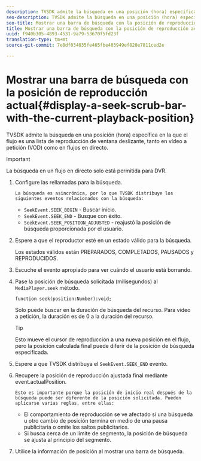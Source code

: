 ```yaml
---
description: TVSDK admite la búsqueda en una posición (hora) específica en la que el flujo es una lista de reproducción de ventana deslizante, tanto en vídeo a petición (VOD) como en flujos en directo.
seo-description: TVSDK admite la búsqueda en una posición (hora) específica en la que el flujo es una lista de reproducción de ventana deslizante, tanto en vídeo a petición (VOD) como en flujos en directo.
seo-title: Mostrar una barra de búsqueda con la posición de reproducción actual
title: Mostrar una barra de búsqueda con la posición de reproducción actual
uuid: f940b305-4893-4531-9a79-53670f5fd23f
translation-type: tm+mt
source-git-commit: 7e8df034035fe465fbe403949ef828e7811ced2e

---
```



# Mostrar una barra de búsqueda con la posición de reproducción actual{#display-a-seek-scrub-bar-with-the-current-playback-position}

TVSDK admite la búsqueda en una posición (hora) específica en la que el flujo es una lista de reproducción de ventana deslizante, tanto en vídeo a petición (VOD) como en flujos en directo.

>[!IMPORTANT]
>
>La búsqueda en un flujo en directo solo está permitida para DVR.

1. Configure las rellamadas para la búsqueda.

       La búsqueda es asincrónica, por lo que TVSDK distribuye los siguientes eventos relacionados con la búsqueda:
   
   * `SeekEvent.SEEK_BEGIN` - Buscar inicio.
   * `SeekEvent.SEEK_END` - Busque con éxito.
   * `SeekEvent.SEEK_POSITION_ADJUSTED` - reajustó la posición de búsqueda proporcionada por el usuario.

1. Espere a que el reproductor esté en un estado válido para la búsqueda.

   Los estados válidos están PREPARADOS, COMPLETADOS, PAUSADOS y REPRODUCIDOS.

1. Escuche el evento apropiado para ver cuándo el usuario está borrando.
1. Pase la posición de búsqueda solicitada (milisegundos) al `MediaPlayer.seek` método.

   ```
   function seek(position:Number):void;
   ```

   Solo puede buscar en la duración de búsqueda del recurso. Para vídeo a petición, la duración es de 0 a la duración del recurso.

   >[!TIP]
   >
   >Esto mueve el cursor de reproducción a una nueva posición en el flujo, pero la posición calculada final puede diferir de la posición de búsqueda especificada.

1. Espere a que TVSDK distribuya el `SeekEvent.SEEK_END` evento.
1. Recupere la posición de reproducción ajustada final mediante event.actualPosition.

       Esto es importante porque la posición de inicio real después de la búsqueda puede ser diferente de la posición solicitada. Pueden aplicarse varias reglas, entre ellas:
   
   * El comportamiento de reproducción se ve afectado si una búsqueda u otro cambio de posición termina en medio de una pausa publicitaria o omite los saltos publicitarios.
   * Si busca cerca de un límite de segmento, la posición de búsqueda se ajusta al principio del segmento.

1. Utilice la información de posición al mostrar una barra de búsqueda.

